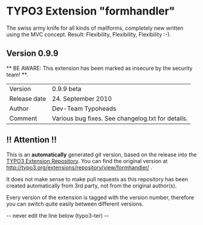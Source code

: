 # TYPO3 Extension "formhandler"
The swiss army knife for all kinds of mailforms, completely new written using the MVC concept. Result: Flexibility, Flexibility, Flexibility	:-).

## Version 0.9.9
** BE AWARE: This extension has been marked as insecure by the security team! **.



<table>
	<tr><td>Version</td><td>0.9.9 beta</td></tr>
	<tr><td>Release date</td><td>24. September 2010</td></tr>
	<tr><td>Author</td><td>Dev-Team Typoheads</td></tr>
	<tr><td>Comment</td><td>Various bug fixes.
See changelog.txt for details.</td></tr>
</table>

## !! Attention !!
This is an **automatically** generated git version, based on the release into the [TYPO3 Extension Repository](http://www.typo3.org/extensions/).
You can find the original version at http://typo3.org/extensions/repository/view/formhandler/ .

It does not make sense to make pull requests as this repository has been created automatically from 3rd party, not from the original author(s).

Every version of the extension is tagged with the version number, therefore you can switch quite easily between different versions.


-- never edit the line below (typo3-ter) --